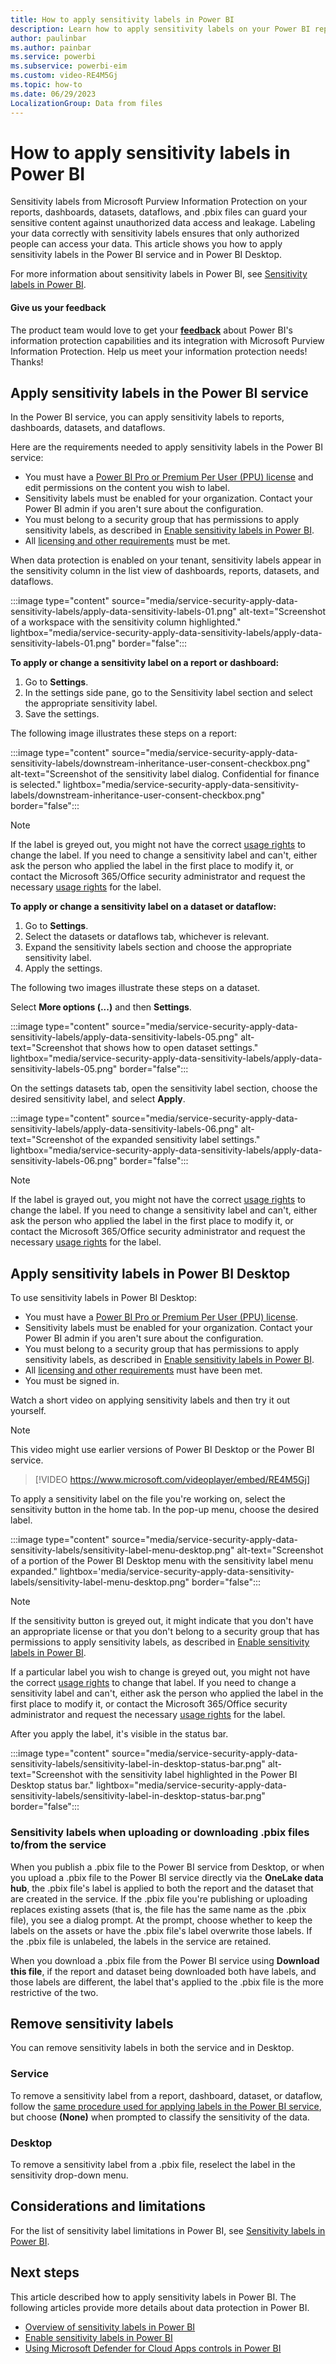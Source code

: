 ```yaml
---
title: How to apply sensitivity labels in Power BI
description: Learn how to apply sensitivity labels on your Power BI reports, dashboards, datasets, dataflows, and .pbix files.
author: paulinbar
ms.author: painbar
ms.service: powerbi
ms.subservice: powerbi-eim
ms.custom: video-RE4M5Gj
ms.topic: how-to
ms.date: 06/29/2023
LocalizationGroup: Data from files
---
```


# How to apply sensitivity labels in Power BI

Sensitivity labels from Microsoft Purview Information Protection on your reports, dashboards, datasets, dataflows, and .pbix files can guard your sensitive content against unauthorized data access and leakage. Labeling your data correctly with sensitivity labels ensures that only authorized people can access your data. This article shows you how to apply sensitivity labels in the Power BI service and in Power BI Desktop.

For more information about sensitivity labels in Power BI, see [Sensitivity labels in Power BI](service-security-sensitivity-label-overview.md).

#### Give us your feedback

The product team would love to get your **[feedback](https://forms.office.com/pages/responsepage.aspx?id=v4j5cvGGr0GRqy180BHbR-PPBJBIRPlBpEYIBVrF5lRUREtUREJJRzJZSzcyM1pZWU9LOUdSVkFKWC4u)** about Power BI's information protection capabilities and its integration with Microsoft Purview Information Protection. Help us meet your information protection needs! Thanks!

## Apply sensitivity labels in the Power BI service

In the Power BI service, you can apply sensitivity labels to reports, dashboards, datasets, and dataflows.

Here are the requirements needed to apply sensitivity labels in the Power BI service:

- You must have a [Power BI Pro or Premium Per User (PPU) license](./service-admin-purchasing-power-bi-pro.md) and edit permissions on the content you wish to label.
- Sensitivity labels must be enabled for your organization. Contact your Power BI admin if you aren't sure about the configuration.
- You must belong to a security group that has permissions to apply sensitivity labels, as described in [Enable sensitivity labels in Power BI](./service-security-enable-data-sensitivity-labels.md).
- All [licensing and other requirements](./service-security-enable-data-sensitivity-labels.md#licensing-and-requirements) must be met.

When data protection is enabled on your tenant, sensitivity labels appear in the sensitivity column in the list view of dashboards, reports, datasets, and dataflows.

:::image type="content" source="media/service-security-apply-data-sensitivity-labels/apply-data-sensitivity-labels-01.png" alt-text="Screenshot of a workspace with the sensitivity column highlighted." lightbox="media/service-security-apply-data-sensitivity-labels/apply-data-sensitivity-labels-01.png" border="false":::

**To apply or change a sensitivity label on a report or dashboard:**

1. Go to **Settings**.
1. In the settings side pane, go to the Sensitivity label section and select the appropriate sensitivity label.
1. Save the settings.

The following image illustrates these steps on a report:

:::image type="content" source="media/service-security-apply-data-sensitivity-labels/downstream-inheritance-user-consent-checkbox.png" alt-text="Screenshot of the sensitivity label dialog. Confidential for finance is selected." lightbox="media/service-security-apply-data-sensitivity-labels/downstream-inheritance-user-consent-checkbox.png" border="false":::

> [!NOTE]
> If the label is greyed out, you might not have the correct [usage rights](service-security-sensitivity-label-change-enforcement.md) to change the label. If you need to change a sensitivity label and can't, either ask the person who applied the label in the first place to modify it, or contact the Microsoft 365/Office security administrator and request the necessary [usage rights](service-security-sensitivity-label-change-enforcement.md) for the label.

**To apply or change a sensitivity label on a dataset or dataflow:**

1. Go to **Settings**.
1. Select the datasets or dataflows tab, whichever is relevant.
1. Expand the sensitivity labels section and choose the appropriate sensitivity label.
1. Apply the settings.

The following two images illustrate these steps on a dataset.

Select **More options (...)** and then **Settings**.

:::image type="content" source="media/service-security-apply-data-sensitivity-labels/apply-data-sensitivity-labels-05.png" alt-text="Screenshot that shows how to open dataset settings." lightbox="media/service-security-apply-data-sensitivity-labels/apply-data-sensitivity-labels-05.png" border="false":::

On the settings datasets tab, open the sensitivity label section, choose the desired sensitivity label, and select **Apply**.

:::image type="content" source="media/service-security-apply-data-sensitivity-labels/apply-data-sensitivity-labels-06.png" alt-text="Screenshot of the expanded sensitivity label settings." lightbox="media/service-security-apply-data-sensitivity-labels/apply-data-sensitivity-labels-06.png" border="false":::

> [!NOTE]
> If the label is grayed out, you might not have the correct [usage rights](service-security-sensitivity-label-change-enforcement.md) to change the label. If you need to change a sensitivity label and can't, either ask the person who applied the label in the first place to modify it, or contact the Microsoft 365/Office security administrator and request the necessary [usage rights](service-security-sensitivity-label-change-enforcement.md) for the label.

## Apply sensitivity labels in Power BI Desktop

To use sensitivity labels in Power BI Desktop:

- You must have a [Power BI Pro or Premium Per User (PPU) license](./service-admin-purchasing-power-bi-pro.md).
- Sensitivity labels must be enabled for your organization. Contact your Power BI admin if you aren't sure about the configuration.
- You must belong to a security group that has permissions to apply sensitivity labels, as described in [Enable sensitivity labels in Power BI](./service-security-enable-data-sensitivity-labels.md).
- All [licensing and other requirements](./service-security-enable-data-sensitivity-labels.md#licensing-and-requirements) must have been met.
- You must be signed in.

Watch a short video on applying sensitivity labels and then try it out yourself.

> [!NOTE]
> This video might use earlier versions of Power BI Desktop or the Power BI service.

> [!VIDEO https://www.microsoft.com/videoplayer/embed/RE4M5Gj]

To apply a sensitivity label on the file you're working on, select the sensitivity button in the home tab. In the pop-up menu, choose the desired label.

:::image type="content" source="media/service-security-apply-data-sensitivity-labels/sensitivity-label-menu-desktop.png" alt-text="Screenshot of a portion of the Power BI Desktop menu with the sensitivity label menu expanded." lightbox='media/service-security-apply-data-sensitivity-labels/sensitivity-label-menu-desktop.png" border="false":::

> [!NOTE]
> If the sensitivity button is greyed out, it might indicate that you don't have an appropriate license or that you don't belong to a security group that has permissions to apply sensitivity labels, as described in [Enable sensitivity labels in Power BI](./service-security-enable-data-sensitivity-labels.md).
>
> If a particular label you wish to change is greyed out, you might not have the correct [usage rights](service-security-sensitivity-label-change-enforcement.md) to change that label. If you need to change a sensitivity label and can't, either ask the person who applied the label in the first place to modify it, or contact the Microsoft 365/Office security administrator and request the necessary [usage rights](service-security-sensitivity-label-change-enforcement.md) for the label.

After you apply the label, it's visible in the status bar.

:::image type="content" source="media/service-security-apply-data-sensitivity-labels/sensitivity-label-in-desktop-status-bar.png" alt-text="Screenshot with the sensitivity label highlighted in the Power BI Desktop status bar." lightbox="media/service-security-apply-data-sensitivity-labels/sensitivity-label-in-desktop-status-bar.png" border="false":::

### Sensitivity labels when uploading or downloading .pbix files to/from the service

When you publish a .pbix file to the Power BI service from Desktop, or when you upload a .pbix file to the Power BI service directly via the **OneLake data hub**, the .pbix file's label is applied to both the report and the dataset that are created in the service. If the .pbix file you're publishing or uploading replaces existing assets (that is, the file has the same name as the .pbix file), you see a dialog prompt. At the prompt, choose whether to keep the labels on the assets or have the .pbix file's label overwrite those labels. If the .pbix file is unlabeled, the labels in the service are retained.

When you download a .pbix file from the Power BI service using **Download this file**, if the report and dataset being downloaded both have labels, and those labels are different, the label that's applied to the .pbix file is the more restrictive of the two.

## Remove sensitivity labels

You can remove sensitivity labels in both the service and in Desktop.

### Service

To remove a sensitivity label from a report, dashboard, dataset, or dataflow, follow the [same procedure used for applying labels in the Power BI service](#apply-sensitivity-labels-in-the-power-bi-service), but choose **(None)** when prompted to classify the sensitivity of the data.

### Desktop

To remove a sensitivity label from a .pbix file, reselect the label in the sensitivity drop-down menu.

## Considerations and limitations

For the list of sensitivity label limitations in Power BI, see [Sensitivity labels in Power BI](service-security-sensitivity-label-overview.md#considerations-and-limitations).

## Next steps

This article described how to apply sensitivity labels in Power BI. The following articles provide more details about data protection in Power BI.

- [Overview of sensitivity labels in Power BI](./service-security-sensitivity-label-overview.md)
- [Enable sensitivity labels in Power BI](./service-security-enable-data-sensitivity-labels.md)
- [Using Microsoft Defender for Cloud Apps controls in Power BI](./service-security-using-defender-for-cloud-apps-controls.md)
